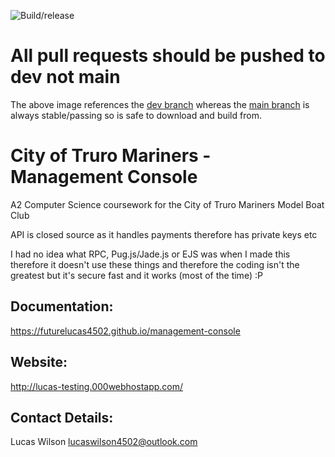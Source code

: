 ![Build/release](https://github.com/futurelucas4502/management-console/workflows/Build/release/badge.svg?branch=dev)

# All pull requests should be pushed to dev not main

The above image references the [dev branch](https://github.com/futurelucas4502/management-console/tree/dev) whereas the [main branch](https://github.com/futurelucas4502/management-console/tree/master) is always stable/passing so is safe to download and build from.

# City of Truro Mariners - Management Console
A2 Computer Science coursework for the City of Truro Mariners Model Boat Club

API is closed source as it handles payments therefore has private keys etc

I had no idea what RPC, Pug.js/Jade.js or EJS was when I made this therefore it doesn't use these things and therefore the coding isn't the greatest but it's secure fast and it works (most of the time) :P

## Documentation:

https://futurelucas4502.github.io/management-console

## Website:

http://lucas-testing.000webhostapp.com/

## Contact Details:

Lucas Wilson <lucaswilson4502@outlook.com>

